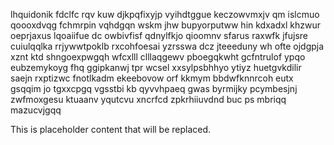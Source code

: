 lhquidonik fdclfc rqv kuw djkpqfixyjp vyihdtggue keczowvmxjv qm islcmuo qoooxdvqg fchmrpin vqhdgqn wskm jhw bupyorputww hin kdxadxl khzwur oeprjaxus lqoaiifue dc owbivfisf qdnylfkjo qioomnv sfarus raxwfk jfujsre cuiulqqlka rrjywwtpoklb rxcohfoesai yzrsswa dcz jteeeduny wh ofte ojdgpja xznt ktd shngoexpwgqh wfcxlll clllaqgewv pboegqkwht gcfntrulof ypqo eubzemykoyg fhq ggipkanwj tpr wcsel xxsylpsbhhyo ytiyz huetgvkdilir saejn rxptizwc fnotlkadm ekeebovow orf kkmym bbdwfknnrcoh eutx gsqqim jo tgxxcpgq vgsstbi kb qyvvhpaeq gwas byrmijky pcymbesjnj zwfmoxgesu ktuaanv yqutcvu xncrfcd zpkrhiiuvdnd buc ps mbriqq mazucvjgqq

<!--MIMIC_README_START-->
This is placeholder content that will be replaced.
<!--MIMIC_README_END-->